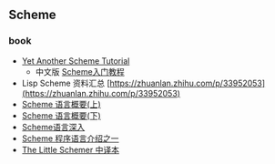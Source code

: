 ## Scheme

### book
* [Yet Another Scheme Tutorial](http://www.shido.info/lisp/idx_scm_e.html)
  * 中文版 [Scheme入门教程](http://deathking.github.io/yast-cn/)
* Lisp Scheme 资料汇总 [https://zhuanlan.zhihu.com/p/33952053](https://zhuanlan.zhihu.com/p/33952053)
* [Scheme 语言概要(上)](https://www.ibm.com/developerworks/cn/linux/l-schm/index1.html)
* [Scheme 语言概要(下)](https://www.ibm.com/developerworks/cn/linux/l-schm/index2.html)
* [Scheme语言深入](https://www.ibm.com/developerworks/cn/linux/l-schm/part3/)
* [Scheme 程序语言介绍之一](https://www.ibm.com/developerworks/cn/linux/l-scheme/part2/index.html)
* [The Little Schemer 中译本](http://uternet.github.io/TLS/)